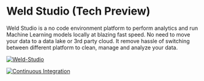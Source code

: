 # Weld Studio (Tech Preview)

Weld Studio is a no code environment platform to perform analytics and run Machine Learning models locally at blazing fast speed. No need to move your data to a data lake or 3rd party cloud. It remove hassle of switching between different platform to clean, manage and analyze your data.

[![Weld-Studio](https://user-images.githubusercontent.com/50593567/178758137-91eed9fd-2abf-4a10-bef7-251161971b30.png)](https://www.loom.com/share/666920c081d0476489e7ec25c80fe4b2)


[![Continuous Integration](https://github.com/hotg-ai/defrag-studio/actions/workflows/main.yml/badge.svg)](https://github.com/hotg-ai/defrag-studio/actions/workflows/main.yml)

